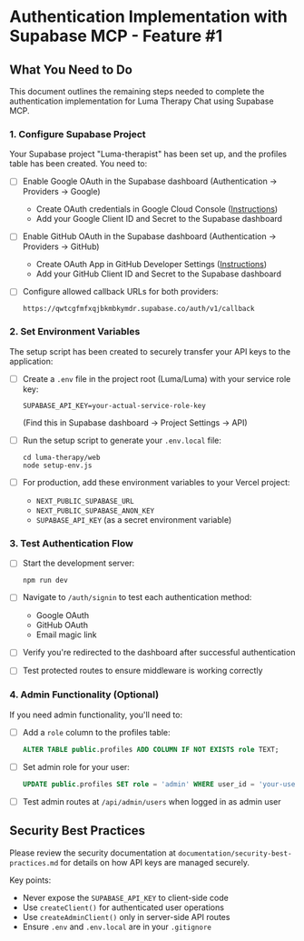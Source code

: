 # Authentication Implementation with Supabase MCP - Feature #1

## What You Need to Do

This document outlines the remaining steps needed to complete the authentication implementation for Luma Therapy Chat using Supabase MCP.

### 1. Configure Supabase Project

Your Supabase project "Luma-therapist" has been set up, and the profiles table has been created. You need to:

- [ ] Enable Google OAuth in the Supabase dashboard (Authentication → Providers → Google)
  - Create OAuth credentials in Google Cloud Console ([Instructions](https://supabase.com/docs/guides/auth/social-login/auth-google))
  - Add your Google Client ID and Secret to the Supabase dashboard

- [ ] Enable GitHub OAuth in the Supabase dashboard (Authentication → Providers → GitHub)
  - Create OAuth App in GitHub Developer Settings ([Instructions](https://supabase.com/docs/guides/auth/social-login/auth-github))
  - Add your GitHub Client ID and Secret to the Supabase dashboard

- [ ] Configure allowed callback URLs for both providers:
  ```
  https://qwtcgfmfxqjbkmbkymdr.supabase.co/auth/v1/callback
  ```

### 2. Set Environment Variables

The setup script has been created to securely transfer your API keys to the application:

- [ ] Create a `.env` file in the project root (Luma/Luma) with your service role key:
  ```
  SUPABASE_API_KEY=your-actual-service-role-key
  ```
  (Find this in Supabase dashboard → Project Settings → API)

- [ ] Run the setup script to generate your `.env.local` file:
  ```
  cd luma-therapy/web
  node setup-env.js
  ```

- [ ] For production, add these environment variables to your Vercel project:
  - `NEXT_PUBLIC_SUPABASE_URL`
  - `NEXT_PUBLIC_SUPABASE_ANON_KEY`
  - `SUPABASE_API_KEY` (as a secret environment variable)

### 3. Test Authentication Flow

- [ ] Start the development server:
  ```
  npm run dev
  ```

- [ ] Navigate to `/auth/signin` to test each authentication method:
  - Google OAuth
  - GitHub OAuth
  - Email magic link

- [ ] Verify you're redirected to the dashboard after successful authentication

- [ ] Test protected routes to ensure middleware is working correctly

### 4. Admin Functionality (Optional)

If you need admin functionality, you'll need to:

- [ ] Add a `role` column to the profiles table:
  ```sql
  ALTER TABLE public.profiles ADD COLUMN IF NOT EXISTS role TEXT;
  ```

- [ ] Set admin role for your user:
  ```sql
  UPDATE public.profiles SET role = 'admin' WHERE user_id = 'your-user-id';
  ```

- [ ] Test admin routes at `/api/admin/users` when logged in as admin user

## Security Best Practices

Please review the security documentation at `documentation/security-best-practices.md` for details on how API keys are managed securely.

Key points:
- Never expose the `SUPABASE_API_KEY` to client-side code
- Use `createClient()` for authenticated user operations
- Use `createAdminClient()` only in server-side API routes
- Ensure `.env` and `.env.local` are in your `.gitignore` 